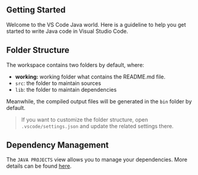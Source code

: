 ## Getting Started

Welcome to the VS Code Java world. Here is a guideline to help you get started to write Java code in Visual Studio Code.

## Folder Structure

The workspace contains two folders by default, where:

- **working:** working folder what contains the README.md file.
- `src`: the folder to maintain sources
- `lib`: the folder to maintain dependencies

Meanwhile, the compiled output files will be generated in the `bin` folder by default.

> If you want to customize the folder structure, open `.vscode/settings.json` and update the related settings there.

## Dependency Management

The `JAVA PROJECTS` view allows you to manage your dependencies. More details can be found [here](https://github.com/microsoft/vscode-java-dependency#manage-dependencies).
